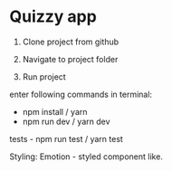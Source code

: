 # Quizzy app

1) Clone project from github

2) Navigate to project folder

3) Run project

enter following commands in terminal:
- npm install / yarn
- npm run dev / yarn dev


tests - npm run test / yarn test

Styling: Emotion - styled component like.

